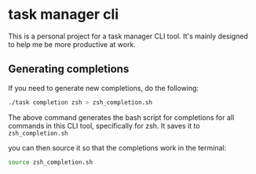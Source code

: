 # task manager cli

This is a personal project for a task manager CLI tool. It's mainly designed to help me be more productive at work.

## Generating completions

If you need to generate new completions, do the following:

```bash
./task completion zsh > zsh_completion.sh
```

The above command generates the bash script for completions for all commands in this CLI tool, specifically for zsh. It saves it to `zsh_completion.sh`

you can then source it so that the completions work in the terminal:

```bash
source zsh_completion.sh
```
